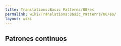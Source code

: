 ```yaml
---
title: Translations:Basic Patterns/80/es
permalink: wiki/Translations:Basic_Patterns/80/es/
layout: wiki
---
```


## Patrones continuos
